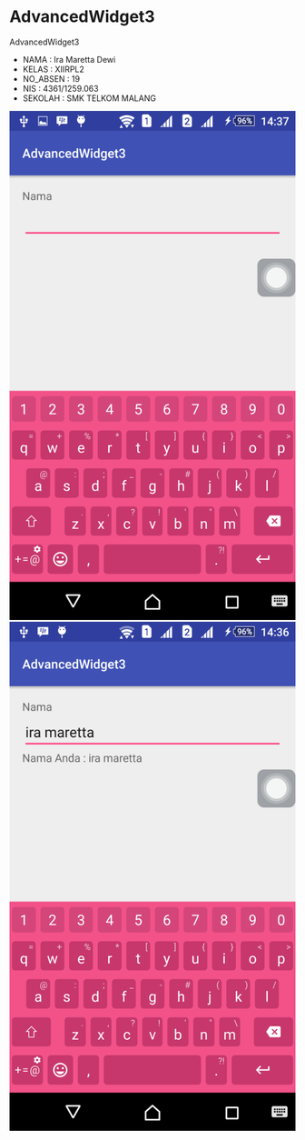 # AdvancedWidget3
AdvancedWidget3
* NAMA     : Ira Maretta Dewi
* KELAS    : XIIRPL2
* NO_ABSEN : 19
* NIS      : 4361/1259.063
* SEKOLAH  : SMK TELKOM MALANG

![Screenshot Awal](https://github.com/IraMaretta/AdvancedWidget3/blob/master/AdvancedWidget3awal.png)
![Screenshot Hasil](https://github.com/IraMaretta/AdvancedWidget3/blob/master/AdvancedWidget3hasil.png)

